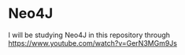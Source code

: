 # Neo4J

I will be studying Neo4J in this repository through https://www.youtube.com/watch?v=GerN3MGm9Js
